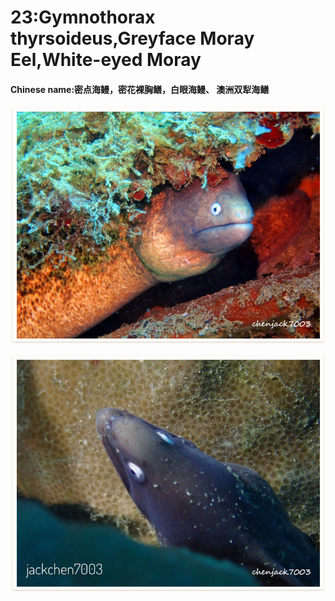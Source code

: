 # 23:Gymnothorax thyrsoideus,Greyface Moray Eel,White-eyed Moray

#### Chinese name:密点海鳗，密花裸胸鳝，白眼海鳗、 澳洲双犁海鳝

![](../../.gitbook/assets/white-eyed-moray-eel.jpg)

![](../../.gitbook/assets/white-eyed-moray-eel2.jpg)

